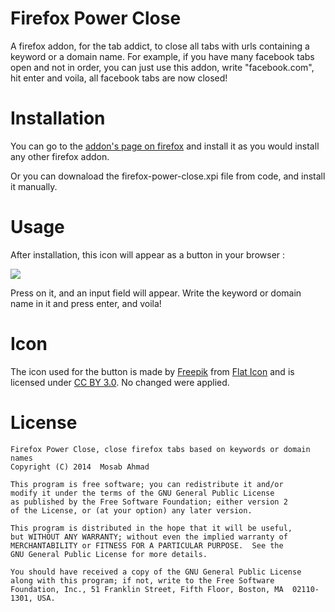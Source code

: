 Firefox Power Close
===================

A firefox addon, for the tab addict, to close all tabs with urls containing a keyword or a domain name. For example, if you have many facebook tabs open and not in order, you can just use this addon, write "facebook.com", hit enter and voila, all facebook tabs are now closed!


Installation
============

You can go to the [addon's page on firefox](https://addons.mozilla.org/en-US/firefox/addon/firefox-power-close/) and install it as you would install any other firefox addon.

Or you can downaload the firefox-power-close.xpi file from code, and install it manually.


Usage
=====

After installation, this icon will appear as a button in your browser :

![](https://raw.githubusercontent.com/mos3abof/firefox-power-close/master/data/icon-64.png)

Press on it, and an input field will appear. Write the keyword or domain name in it and press enter, and voila!

	




Icon
====
The icon used for the button is made by [Freepik](http://www.freepik.com) from [Flat Icon](http://www.flaticon.com) and is licensed under [CC BY 3.0](http://creativecommons.org/licenses/by/3.0/). No changed were applied.


License
=======
```
Firefox Power Close, close firefox tabs based on keywords or domain names
Copyright (C) 2014  Mosab Ahmad

This program is free software; you can redistribute it and/or
modify it under the terms of the GNU General Public License
as published by the Free Software Foundation; either version 2
of the License, or (at your option) any later version.

This program is distributed in the hope that it will be useful,
but WITHOUT ANY WARRANTY; without even the implied warranty of
MERCHANTABILITY or FITNESS FOR A PARTICULAR PURPOSE.  See the
GNU General Public License for more details.

You should have received a copy of the GNU General Public License
along with this program; if not, write to the Free Software
Foundation, Inc., 51 Franklin Street, Fifth Floor, Boston, MA  02110-1301, USA.
```
